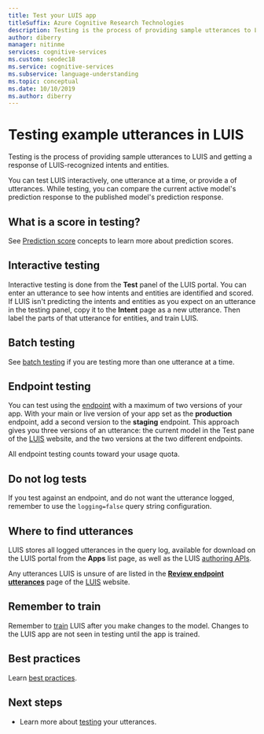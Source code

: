 ```yaml
---
title: Test your LUIS app
titleSuffix: Azure Cognitive Research Technologies
description: Testing is the process of providing sample utterances to LUIS and getting a response of LUIS-recognized intents and entities.
author: diberry
manager: nitinme
services: cognitive-services
ms.custom: seodec18
ms.service: cognitive-services
ms.subservice: language-understanding
ms.topic: conceptual
ms.date: 10/10/2019
ms.author: diberry
---
```


# Testing example utterances in LUIS

Testing is the process of providing sample utterances to LUIS and getting a response of LUIS-recognized intents and entities. 

You can test LUIS interactively, one utterance at a time, or provide a of utterances. While testing, you can compare the current active model's prediction response to the published model's prediction response. 

<a name="A-test-score"></a>
<a name="Score-all-intents"></a>
<a name="E-(exponent)-notation"></a>

## What is a score in testing?
See [Prediction score](luis-concept-prediction-score.md) concepts to learn more about prediction scores.

## Interactive testing
Interactive testing is done from the **Test** panel of the LUIS portal. You can enter an utterance to see how intents and entities are identified and scored. If LUIS isn't predicting the intents and entities as you expect on an utterance in the testing panel, copy it to the **Intent** page as a new utterance. Then label the parts of that utterance for entities, and train LUIS. 

## Batch testing
See [batch testing](luis-concept-batch-test.md) if you are testing more than one utterance at a time.

## Endpoint testing
You can test using the [endpoint](luis-glossary.md#endpoint) with a maximum of two versions of your app. With your main or live version of your app set as the **production** endpoint, add a second version to the **staging** endpoint. This approach gives you three versions of an utterance: the current model in the Test pane of the [LUIS](luis-reference-regions.md) website, and the two versions at the two different endpoints. 

All endpoint testing counts toward your usage quota. 

## Do not log tests
If you test against an endpoint, and do not want the utterance logged, remember to use the `logging=false` query string configuration.

## Where to find utterances
LUIS stores all logged utterances in the query log, available for download on the LUIS portal from the **Apps** list page, as well as the LUIS [authoring APIs](https://go.microsoft.com/fwlink/?linkid=2092087). 

Any utterances LUIS is unsure of are listed in the **[Review endpoint utterances](luis-how-to-review-endpoint-utterances.md)** page of the [LUIS](luis-reference-regions.md) website. 

## Remember to train
Remember to [train](luis-how-to-train.md) LUIS after you make changes to the model. Changes to the LUIS app are not seen in testing until the app is trained. 

## Best practices
Learn [best practices](luis-concept-best-practices.md).

## Next steps

* Learn more about [testing](luis-interactive-test.md) your utterances.
